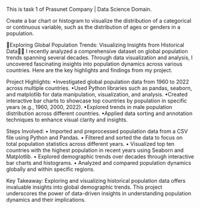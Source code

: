 This is task 1 of Prasunet Company | Data Science Domain.

Create a bar chart or histogram to visualize the distribution of a categorical or continuous variable, such as the distribution of ages or genders in a population.

🚀Exploring Global Population Trends: Visualizing Insights from Historical Data👨‍💻
I recently analyzed a comprehensive dataset on global population trends spanning several decades. Through data visualization and analysis, I uncovered fascinating insights into population dynamics across various countries. Here are the key highlights and findings from my project.

Project Highlights:
•Investigated global population data from 1960 to 2022 across multiple countries.
•Used Python libraries such as pandas, seaborn, and matplotlib for data manipulation, visualization, and analysis.
•Created interactive bar charts to showcase top countries by population in specific years (e.g., 1960, 2000, 2022).
•Explored trends in male population distribution across different countries.
•Applied data sorting and annotation techniques to enhance visual clarity and insights.

Steps Involved:
• Imported and preprocessed population data from a CSV file using Python and Pandas.
• Filtered and sorted the data to focus on total population statistics across different years.
• Visualized top ten countries with the highest population in recent years using Seaborn and Matplotlib.
• Explored demographic trends over decades through interactive bar charts and histograms.
• Analyzed and compared population dynamics globally and within specific regions.

Key Takeaway:
Exploring and visualizing historical population data offers invaluable insights into global demographic trends. This project underscores the power of data-driven insights in understanding population dynamics and their implications.
